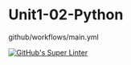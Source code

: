 # Unit1-02-Python

github/workflows/main.yml

[![GitHub's Super Linter](https://github.com/ICS3U-Programming-Noah-O/Unit1-02-Python/workflows/GitHub's%20Super%20Linter/badge.svg)](https://github.com/ICS3U-Programming-Noah-O/Unit1-02-Python/actions)
